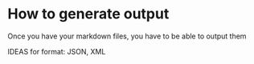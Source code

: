 # How to generate output

Once you have your markdown files, you have to be able to output them

IDEAS for format:
JSON,
XML

